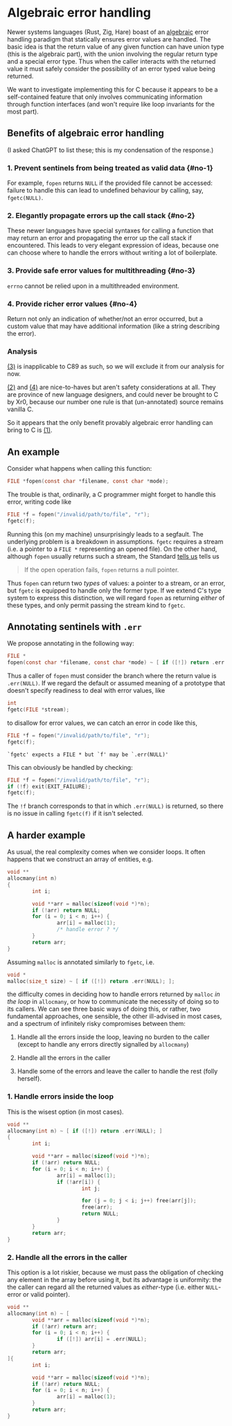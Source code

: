 # Algebraic error handling

Newer systems languages (Rust, Zig, Hare) boast of an [algebraic] error handling
paradigm that statically ensures error values are handled. The basic idea is
that the return value of any given function can have union type (this is the
algebraic part), with the union involving the regular return type and a special
error type. Thus when the caller interacts with the returned value it must
safely consider the possibility of an error typed value being returned.

  [algebraic]: https://en.wikipedia.org/wiki/Algebraic_data_type

We want to investigate implementing this for C because it appears to be a
self-contained feature that only involves communicating information through
function interfaces (and won't require like loop invariants for the most part).

## Benefits of algebraic error handling

(I asked ChatGPT to list these; this is my condensation of the response.)

### 1. Prevent sentinels from being treated as valid data {#no-1}

For example, `fopen` returns `NULL` if the provided file cannot be accessed:
failure to handle this can lead to undefined behaviour by calling, say,
`fgetc(NULL)`.

### 2. Elegantly propagate errors up the call stack {#no-2}

These newer languages have special syntaxes for calling a function that may
return an error and propagating the error up the call stack if encountered.
This leads to very elegant expression of ideas, because one can choose where to
handle the errors without writing a lot of boilerplate.

### 3. Provide safe error values for multithreading {#no-3}

`errno` cannot be relied upon in a multithreaded environment.

### 4. Provide richer error values {#no-4}

Return not only an indication of whether/not an error occurred, but a custom
value that may have additional information (like a string describing the error).

### Analysis

[(3)](#no-3) is inapplicable to C89 as such, so we will exclude it from our
analysis for now.

[(2)](#no-2) and [(4)](#no-4) are nice-to-haves but aren't safety
considerations at all. They are province of new language designers, and could
never be brought to C by Xr0, because our number one rule is that (un-annotated)
source remains vanilla C.

So it appears that the only benefit provably algebraic error handling can bring
to C is [(1)](#no-1).

## An example

Consider what happens when calling this function:

```C
FILE *fopen(const char *filename, const char *mode);
```

The trouble is that, ordinarily, a C programmer might forget to handle this
error, writing code like

```C
FILE *f = fopen("/invalid/path/to/file", "r");
fgetc(f);
```

Running this (on my machine) unsurprisingly leads to a segfault. 
The underlying problem is a breakdown in assumptions.
`fgetc` requires a stream (i.e. a pointer to a `FILE *` representing an opened
file).
On the other hand, although `fopen` usually returns such a stream, 
the Standard [tells us](https://port70.net/~nsz/c/c89/c89-draft.html#4.9.5.3)
tells us 

> If the open operation fails, `fopen` returns a null pointer.

Thus `fopen` can return two _types_ of values: a pointer to a stream, or an
error, but `fgetc` is equipped to handle only the former type.
If we extend C's type system to express this distinction, we will regard `fopen`
as returning _either_ of these types, and only permit passing the stream kind to
`fgetc`.

## Annotating sentinels with `.err`

We propose annotating in the following way:

```C
FILE *
fopen(const char *filename, const char *mode) ~ [ if ([!]) return .err(NULL); ];
```

Thus a caller of `fopen` must consider the branch where the return value is
`.err(NULL)`.
If we regard the default or assumed meaning of a prototype that doesn't specify
readiness to deal with error values, like

```C
int
fgetc(FILE *stream);
```

to disallow for error values, we can catch an error in code like this,

```C
FILE *f = fopen("/invalid/path/to/file", "r");
fgetc(f);
```

```
`fgetc' expects a FILE * but `f' may be `.err(NULL)'
```

This can obviously be handled by checking:

```C
FILE *f = fopen("/invalid/path/to/file", "r");
if (!f) exit(EXIT_FAILURE);
fgetc(f);
```

The `!f` branch corresponds to that in which `.err(NULL)` is returned, so there
is no issue in calling `fgetc(f)` if it isn't selected.

## A harder example

As usual, the real complexity comes when we consider loops. 
It often happens that we construct an array of entities, e.g.

```C
void **
allocmany(int n)
{
        int i;

        void **arr = malloc(sizeof(void *)*n);
        if (!arr) return NULL;
        for (i = 0; i < n; i++) {
                arr[i] = malloc(1);
                /* handle error ? */
        }
        return arr;
}
```

Assuming `malloc` is annotated similarly to `fgetc`, i.e.

```C
void *
malloc(size_t size) ~ [ if ([!]) return .err(NULL); ];
```

the difficulty comes in deciding how to handle errors returned by `malloc` _in
the loop_ in `allocmany`, or how to communicate the necessity of doing so to its
callers.
We can see three basic ways of doing this, or rather, two fundamental
approaches, one sensible, the other ill-advised in most cases, and a spectrum of
infinitely risky compromises between them:

1. Handle all the errors inside the loop, leaving no burden to the caller
   (except to handle any errors directly signalled by `allocmany`)

2. Handle all the errors in the caller

3. Handle some of the errors and leave the caller to handle the rest (folly
   herself).

### 1. Handle errors inside the loop

This is the wisest option (in most cases).

```C
void **
allocmany(int n) ~ [ if ([!]) return .err(NULL); ]
{
        int i;

        void **arr = malloc(sizeof(void *)*n);
        if (!arr) return NULL;
        for (i = 0; i < n; i++) {
                arr[i] = malloc(1);
                if (!arr[i]) {
                        int j;

                        for (j = 0; j < i; j++) free(arr[j]);
                        free(arr);
                        return NULL;
                }
        }
        return arr;
}
```

### 2. Handle all the errors in the caller

This option is a lot riskier, because we must pass the obligation of checking
any element in the array before using it, but its advantage is uniformity: the 
the caller can regard all the returned values as _either_-type (i.e. either
`NULL`-error or valid pointer).

```C
void **
allocmany(int n) ~ [
        void **arr = malloc(sizeof(void *)*n);
        if (!arr) return arr;
        for (i = 0; i < n; i++) {
                if ([!]) arr[i] = .err(NULL);
        }
        return arr;
]{
        int i;

        void **arr = malloc(sizeof(void *)*n);
        if (!arr) return NULL;
        for (i = 0; i < n; i++) {
                arr[i] = malloc(1);
        }
        return arr;
}
```
